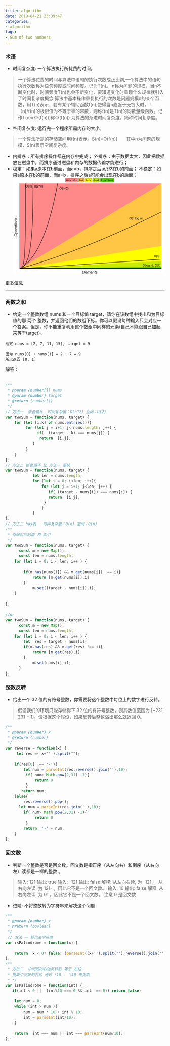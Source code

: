 ```yaml
---
title: algorithm
date: 2019-04-21 23:39:47
categories:
- algorithm
tags: 
- Sum of two numbers
---
```


### 术语
- 时间复杂度: 一个算法执行所耗费的时间。
> 一个算法花费的时间与算法中语句的执行次数成正比例,一个算法中的语句执行次数称为语句频度或时间频度。记为T(n)。
> n称为问题的规模，当n不断变化时，时间频度T(n)也会不断变化，要知道变化时呈现什么规律就引入了时间复杂度概念
> 算法中基本操作重复执行的次数是问题规模n的某个函数，用T(n)表示，若有某个辅助函数f(n),使得当n趋近于无穷大时，T（n)/f(n)的极限值为不等于零的常数，则称f(n)是T(n)的同数量级函数。记作T(n)=Ｏ(f(n)),称Ｏ(f(n)) 为算法的渐进时间复杂度，简称时间复杂度。
- 空间复杂度: 运行完一个程序所需内存的大小。
> 一个算法所需的存储空间用f(n)表示。S(n)=O(f(n))　　其中n为问题的规模，S(n)表示空间复杂度。
- 内排序：所有排序操作都在内存中完成； 外排序：由于数据太大，因此把数据放在磁盘中，而排序通过磁盘和内存的数据传输才能进行；
- 稳定：如果a原本在b前面，而a=b，排序之后a仍然在b的前面； 不稳定：如果a原本在b的前面，而a=b，排序之后a可能会出现在b的后面；
![复杂度](/static/img/big-o-graph.png)

[更多信息](https://liuchuanliang.com/time-and-space-complexity/)

---

### 两数之和

- 给定一个整数数组 nums 和一个目标值 target，请你在该数组中找出和为目标值的那 两个 整数，并返回他们的数组下标。你可以假设每种输入只会对应一个答案。但是，你不能重复利用这个数组中同样的元素(自己不能跟自己加起来等于target)。

```
给定 nums = [2, 7, 11, 15], target = 9

因为 nums[0] + nums[1] = 2 + 7 = 9
所以返回 [0, 1]
```
解答：
``` javascript

/**
 * @param {number[]} nums
 * @param {number} target
 * @return {number[]}
 */
// 方法一  嵌套循环  时间复杂度：O(n^2) 空间：O(2)
var twoSum = function(nums, target) {
    for (let [i,k] of nums.entries()){
         for (let j = i+1; j< nums.length; j++) {
              if(  (target - k) === nums[j]) {
               return  [i,j];
            }
         }
    }
};
// 方法二 嵌套循环 比 方法一 更快 
var twoSum = function(nums, target) {
            let len = nums.length;
            for (let i = 0; i<len; i++){
                for (let j = i+1; j<len; j++) {
                   if( (target - nums[i]) === nums[j]) {
                   return  [i,j];
                 }
                }
            }
};
// 方法三 has表   时间复杂度：O(n) 空间：O(n)
/**
 * 存储对应的值 和 索引 
 */
var twoSum = function(nums, target) {
      const m = new Map();
      const len = nums.length；
    for (let i = 0; i < len; i++ ) {
        
        if(m.has(nums[i]) && m.get(nums[i]) !== i){
            return [m.get(nums[i]),i]
        }
            m.set((target - nums[i]),i); 
    }
      
};

//or
var twoSum = function(nums, target) {
      const m = new Map();
      const len = nums.length；
    for (let i = 0; i < len; i++ ) {
        let  res = target - nums[i];
        if(m.has(res) && m.get(res) !== i){
            return [m.get(res),i]
        }
            m.set(nums[i],i); 
      }
};
```
### 整数反转
- 给出一个 32 位的有符号整数，你需要将这个整数中每位上的数字进行反转。
>假设我们的环境只能存储得下 32 位的有符号整数，则其数值范围为 [−231,  231 − 1]。请根据这个假设，如果反转后整数溢出那么就返回 0。

```javascript
/**
 * @param {number} x
 * @return {number}
 */
var reverse = function(x) {
     let res =( x+'' ).split("");
     
    if(res[0] !== '-'){
        let num = parseInt(res.reverse().join(''),10);
         if( num> Math.pow(2,31) -1){
             return 0
         }
       return num; 
    }else{
        res.reverse().pop();
      let num = parseInt(res.join(''),10);
        if( num> Math.pow(2,31) -1){
             return 0
         }
        return  '-' + num; 
    }
};
```

### 回文数

- 判断一个整数是否是回文数。回文数是指正序（从左向右）和倒序（从右向左）读都是一样的整数 。
> 输入: 121 输出: true
> 输入: -121 输出: false  解释: 从左向右读, 为 -121 。 从右向左读, 为 121- 。因此它不是一个回文数。
> 输入: 10  输出: false  解释: 从右向左读, 为 01 。因此它不是一个回文数。
> 注意 0 是回文数

- 进阶: 不将整数转为字符串来解决这个问题 
```javascript
/**
 * @param {number} x
 * @return {boolean}
 */
 // 方法 一 转化未字符串
var isPalindrome = function(x) {
     
    return  x < 0? false: (parseInt((x+'').split('').reverse().join('')) === x ? true : false);
};
/**
 * 方法二  中间数的右边反转后 等于 左边 
 * 提取中间数的右边 通过 *10 、 %10 来提取   
 * */ 
var isPalindrome = function(int) {
   if(int < 0 ||  (int%10 === 0 && int !== 0)) return false;
    
    let num = 0;
    while (int > num ){
        num = num * 10 + int % 10;
        int = parseInt(int/10);
    }

    return  int === num || int === parseInt(num/10);
};
 
```
